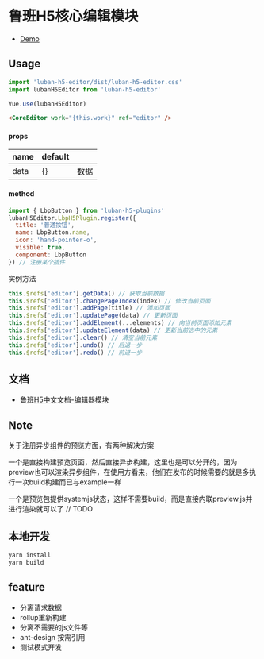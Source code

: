 <!--
 * @author: Mater
 * @Email: bxh8640@gmail.com
 * @Date: 2020-10-29 19:52:14
 * @LastEditTime: 2021-01-14 16:04:26
 * @Description: 
-->
# 鲁班H5核心编辑模块

- [Demo](https://mater1996.github.io/h5-core-editor)

## Usage

```js
import 'luban-h5-editor/dist/luban-h5-editor.css'
import lubanH5Editor from 'luban-h5-editor'

Vue.use(lubanH5Editor)
```

```html
<CoreEditor work="{this.work}" ref="editor" />
```

#### props

| name | default |      |
| ---- | ------- | ---- |
| data | {}      | 数据 |

#### method

```js
import { LbpButton } from 'luban-h5-plugins'
lubanH5Editor.LbpH5Plugin.register({
  title: '普通按钮',
  name: LbpButton.name,
  icon: 'hand-pointer-o',
  visible: true,
  component: LbpButton
}) // 注册某个插件
```

实例方法

```js
this.$refs['editor'].getData() // 获取当前数据
this.$refs['editor'].changePageIndex(index) // 修改当前页面
this.$refs['editor'].addPage(title) // 添加页面
this.$refs['editor'].updatePage(data) // 更新页面
this.$refs['editor'].addElement(...elements) // 向当前页面添加元素
this.$refs['editor'].updateElement(data) // 更新当前选中的元素
this.$refs['editor'].clear() // 清空当前元素
this.$refs['editor'].undo() // 后退一步
this.$refs['editor'].redo() // 前进一步
```

## 文档

- [鲁班H5中文文档-编辑器模块](https://www.yuque.com/luban-h5/docs/esniuh)

## Note

关于注册异步组件的预览方面，有两种解决方案

一个是直接构建预览页面，然后直接异步构建，这里也是可以分开的，因为preview也可以渲染异步组件，在使用方看来，他们在发布的时候需要的就是多执行一次build构建而已与example一样

一个是预览包提供systemjs状态，这样不需要build，而是直接内联preview.js并进行渲染就可以了 // TODO

## 本地开发

```sh
yarn install
yarn build
```

## feature

- 分离请求数据
- rollup重新构建
- 分离不需要的js文件等
- ant-design 按需引用
- 测试模式开发